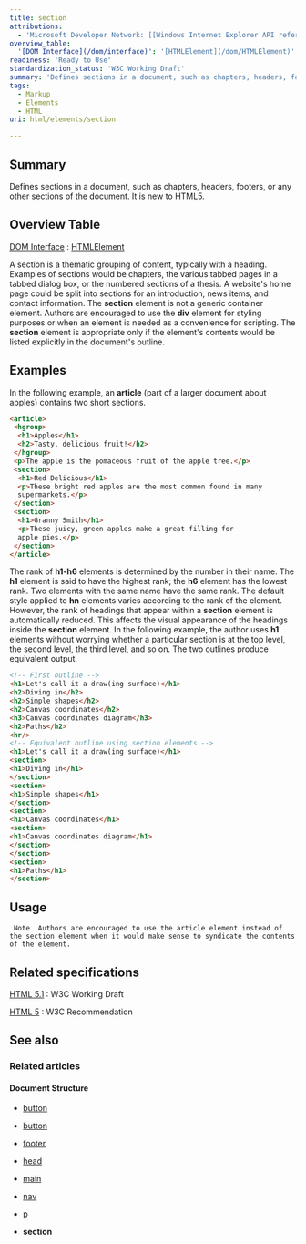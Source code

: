 ```yaml
---
title: section
attributions:
  - 'Microsoft Developer Network: [[Windows Internet Explorer API reference](http://msdn.microsoft.com/en-us/library/ie/hh828809%28v=vs.85%29.aspx) Article]'
overview_table:
  '[DOM Interface](/dom/interface)': '[HTMLElement](/dom/HTMLElement)'
readiness: 'Ready to Use'
standardization_status: 'W3C Working Draft'
summary: 'Defines sections in a document, such as chapters, headers, footers, or any other sections of the document. It is new to HTML5.'
tags:
  - Markup
  - Elements
  - HTML
uri: html/elements/section

---
```

## Summary

Defines sections in a document, such as chapters, headers, footers, or any other sections of the document. It is new to HTML5.

## Overview Table

[DOM Interface](/dom/interface)
:   [HTMLElement](/dom/HTMLElement)

A section is a thematic grouping of content, typically with a heading. Examples of sections would be chapters, the various tabbed pages in a tabbed dialog box, or the numbered sections of a thesis. A website's home page could be split into sections for an introduction, news items, and contact information. The **section** element is not a generic container element. Authors are encouraged to use the **div** element for styling purposes or when an element is needed as a convenience for scripting. The **section** element is appropriate only if the element's contents would be listed explicitly in the document's outline.

## Examples

In the following example, an **article** (part of a larger document about apples) contains two short sections.

``` html
<article>
 <hgroup>
  <h1>Apples</h1>
  <h2>Tasty, delicious fruit!</h2>
 </hgroup>
 <p>The apple is the pomaceous fruit of the apple tree.</p>
 <section>
  <h1>Red Delicious</h1>
  <p>These bright red apples are the most common found in many
  supermarkets.</p>
 </section>
 <section>
  <h1>Granny Smith</h1>
  <p>These juicy, green apples make a great filling for
  apple pies.</p>
 </section>
</article>
```

The rank of **h1-h6** elements is determined by the number in their name. The **h1** element is said to have the highest rank; the **h6** element has the lowest rank. Two elements with the same name have the same rank. The default style applied to **hn** elements varies according to the rank of the element. However, the rank of headings that appear within a **section** element is automatically reduced. This affects the visual appearance of the headings inside the **section** element. In the following example, the author uses **h1** elements without worrying whether a particular section is at the top level, the second level, the third level, and so on. The two outlines produce equivalent output.

``` html
<!-- First outline -->
<h1>Let's call it a draw(ing surface)</h1>
<h2>Diving in</h2>
<h2>Simple shapes</h2>
<h2>Canvas coordinates</h2>
<h3>Canvas coordinates diagram</h3>
<h2>Paths</h2>
<hr/>
<!-- Equivalent outline using section elements -->
<h1>Let's call it a draw(ing surface)</h1>
<section>
<h1>Diving in</h1>
</section>
<section>
<h1>Simple shapes</h1>
</section>
<section>
<h1>Canvas coordinates</h1>
<section>
<h1>Canvas coordinates diagram</h1>
</section>
</section>
<section>
<h1>Paths</h1>
</section>
```

## Usage

     Note  Authors are encouraged to use the article element instead of the section element when it would make sense to syndicate the contents of the element.

## Related specifications

[HTML 5.1](http://www.w3.org/TR/html51/sections.html#the-section-element)
:   W3C Working Draft

[HTML 5](http://www.w3.org/TR/html5/sections.html#the-section-element)
:   W3C Recommendation

## See also

### Related articles

#### Document Structure

-   [button](/html/elements/button)

-   [button](/html/elements/button/ja)

-   [footer](/html/elements/footer)

-   [head](/html/elements/head)

-   [main](/html/elements/main)

-   [nav](/html/elements/nav)

-   [p](/html/elements/p)

-   **section**
